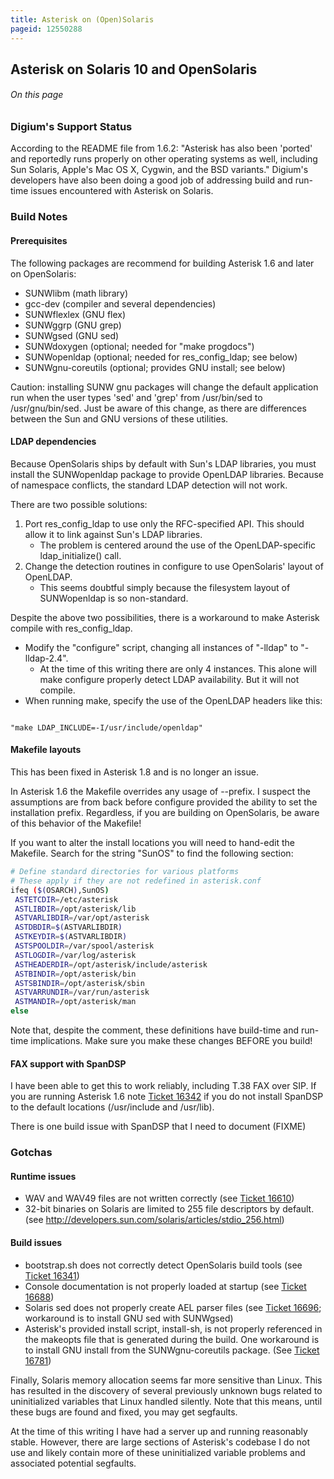 ```yaml
---
title: Asterisk on (Open)Solaris
pageid: 12550288
---
```


Asterisk on Solaris 10 and OpenSolaris
--------------------------------------


###### On this page


### Digium's Support Status


According to the README file from 1.6.2: "Asterisk has also been 'ported' and reportedly runs properly on other operating systems as well, including Sun Solaris, Apple's Mac OS X, Cygwin, and the BSD variants." Digium's developers have also been doing a good job of addressing build and run-time issues encountered with Asterisk on Solaris.


### Build Notes


#### Prerequisites


The following packages are recommend for building Asterisk 1.6 and later on OpenSolaris:


* SUNWlibm (math library)
* gcc-dev (compiler and several dependencies)
* SUNWflexlex (GNU flex)
* SUNWggrp (GNU grep)
* SUNWgsed (GNU sed)
* SUNWdoxygen (optional; needed for "make progdocs")
* SUNWopenldap (optional; needed for res_config_ldap; see below)
* SUNWgnu-coreutils (optional; provides GNU install; see below)


Caution: installing SUNW gnu packages will change the default application run when the user types 'sed' and 'grep' from /usr/bin/sed to /usr/gnu/bin/sed. Just be aware of this change, as there are differences between the Sun and GNU versions of these utilities.


#### LDAP dependencies


Because OpenSolaris ships by default with Sun's LDAP libraries, you must install the SUNWopenldap package to provide OpenLDAP libraries. Because of namespace conflicts, the standard LDAP detection will not work.


There are two possible solutions:


1. Port res_config_ldap to use only the RFC-specified API. This should allow it to link against Sun's LDAP libraries.
	* The problem is centered around the use of the OpenLDAP-specific ldap_initialize() call.
2. Change the detection routines in configure to use OpenSolaris' layout of OpenLDAP.
	* This seems doubtful simply because the filesystem layout of SUNWopenldap is so non-standard.


Despite the above two possibilities, there is a workaround to make Asterisk compile with res_config_ldap.


* Modify the "configure" script, changing all instances of "-lldap" to "-lldap-2.4".
	+ At the time of this writing there are only 4 instances. This alone will make configure properly detect LDAP availability. But it will not compile.
* When running make, specify the use of the OpenLDAP headers like this:

```

"make LDAP_INCLUDE=-I/usr/include/openldap"

```

#### Makefile layouts


This has been fixed in Asterisk 1.8 and is no longer an issue.


In Asterisk 1.6 the Makefile overrides any usage of --prefix. I suspect the assumptions are from back before configure provided the ability to set the installation prefix. Regardless, if you are building on OpenSolaris, be aware of this behavior of the Makefile!


If you want to alter the install locations you will need to hand-edit the Makefile. Search for the string "SunOS" to find the following section:

```bash title=" " linenums="1"
# Define standard directories for various platforms
# These apply if they are not redefined in asterisk.conf
ifeq ($(OSARCH),SunOS)
 ASTETCDIR=/etc/asterisk
 ASTLIBDIR=/opt/asterisk/lib
 ASTVARLIBDIR=/var/opt/asterisk
 ASTDBDIR=$(ASTVARLIBDIR)
 ASTKEYDIR=$(ASTVARLIBDIR)
 ASTSPOOLDIR=/var/spool/asterisk
 ASTLOGDIR=/var/log/asterisk
 ASTHEADERDIR=/opt/asterisk/include/asterisk
 ASTBINDIR=/opt/asterisk/bin
 ASTSBINDIR=/opt/asterisk/sbin
 ASTVARRUNDIR=/var/run/asterisk
 ASTMANDIR=/opt/asterisk/man
else

```

Note that, despite the comment, these definitions have build-time and run-time implications. Make sure you make these changes BEFORE you build!


#### FAX support with SpanDSP


I have been able to get this to work reliably, including T.38 FAX over SIP. If you are running Asterisk 1.6 note [Ticket 16342](https://github.com/asterisk/asterisk/issues/view.php?id=16342) if you do not install SpanDSP to the default locations (/usr/include and /usr/lib).


There is one build issue with SpanDSP that I need to document (FIXME)


### Gotchas


#### Runtime issues


* WAV and WAV49 files are not written correctly (see [Ticket 16610](https://github.com/asterisk/asterisk/issues/view.php?id=16610))
* 32-bit binaries on Solaris are limited to 255 file descriptors by default. (see <http://developers.sun.com/solaris/articles/stdio_256.html>)


#### Build issues


* bootstrap.sh does not correctly detect OpenSolaris build tools (see [Ticket 16341](https://github.com/asterisk/asterisk/issues/view.php?id=16341))
* Console documentation is not properly loaded at startup (see [Ticket 16688](https://github.com/asterisk/asterisk/issues/view.php?id=16688))
* Solaris sed does not properly create AEL parser files (see [Ticket 16696](https://github.com/asterisk/asterisk/issues/view.php?id=16696); workaround is to install GNU sed with SUNWgsed)
* Asterisk's provided install script, install-sh, is not properly referenced in the makeopts file that is generated during the build. One workaround is to install GNU install from the SUNWgnu-coreutils package. (See [Ticket 16781](https://github.com/asterisk/asterisk/issues/view.php?id=16781))


Finally, Solaris memory allocation seems far more sensitive than Linux. This has resulted in the discovery of several previously unknown bugs related to uninitialized variables that Linux handled silently. Note that this means, until these bugs are found and fixed, you may get segfaults.


At the time of this writing I have had a server up and running reasonably stable. However, there are large sections of Asterisk's codebase I do not use and likely contain more of these uninitialized variable problems and associated potential segfaults.


